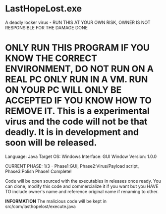 # LastHopeLost.exe

A deadly locker virus - RUN THIS AT YOUR OWN RISK, OWNER IS NOT RESPONSIBLE FOR THE DAMAGE DONE

ONLY RUN THIS PROGRAM IF YOU KNOW THE CORRECT ENVIRONMENT, DO NOT RUN ON A REAL PC ONLY RUN IN A VM. RUN ON YOUR PC WILL ONLY BE ACCEPTED IF YOU KNOW HOW TO REMOVE IT.
This is a experimental virus and the code will not be that deadly. It is in development and soon will be released.
=============================================================================================================================

Language: Java
Target OS: Windows
Interface: GUI Window
Version: 1.0.0

CURRENT PHASE: 1/3 - Phase1:GUI, Phase2:Virus/Payload script, Phase3:Polish
Phase1 Complete!

Code will be open sourced with the executables in releases once ready.
You can clone, modify this code and commercialize it if you want but you HAVE TO include owner's name and reference original name if renaming to other.

**INFORMATION**
The malicious code will be kept in src/com/lasthopelost/execute.java